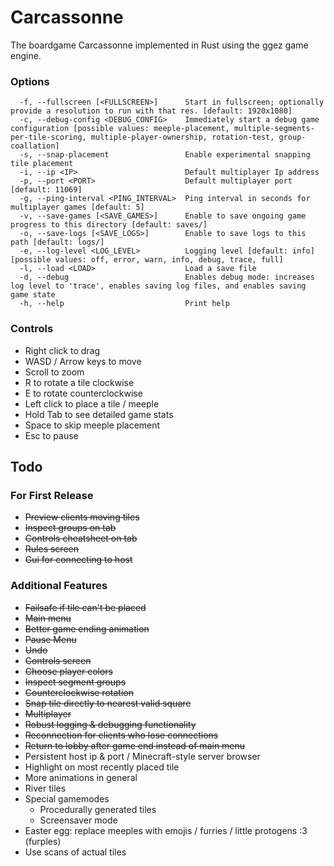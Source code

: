 # Carcassonne

The boardgame Carcassonne implemented in Rust using the ggez game engine.

### Options

```
  -f, --fullscreen [<FULLSCREEN>]      Start in fullscreen; optionally provide a resolution to run with that res. [default: 1920x1080]
  -c, --debug-config <DEBUG_CONFIG>    Immediately start a debug game configuration [possible values: meeple-placement, multiple-segments-per-tile-scoring, multiple-player-ownership, rotation-test, group-coallation]
  -s, --snap-placement                 Enable experimental snapping tile placement
  -i, --ip <IP>                        Default multiplayer Ip address
  -p, --port <PORT>                    Default multiplayer port [default: 11069]  
  -g, --ping-interval <PING_INTERVAL>  Ping interval in seconds for multiplayer games [default: 5]
  -v, --save-games [<SAVE_GAMES>]      Enable to save ongoing game progress to this directory [default: saves/]
  -o, --save-logs [<SAVE_LOGS>]        Enable to save logs to this path [default: logs/]
  -e, --log-level <LOG_LEVEL>          Logging level [default: info] [possible values: off, error, warn, info, debug, trace, full]
  -l, --load <LOAD>                    Load a save file
  -d, --debug                          Enables debug mode: increases log level to 'trace', enables saving log files, and enables saving game state
  -h, --help                           Print help
```

### Controls

* Right click to drag
* WASD / Arrow keys to move
* Scroll to zoom
* R to rotate a tile clockwise
* E to rotate counterclockwise
* Left click to place a tile / meeple
* Hold Tab to see detailed game stats
* Space to skip meeple placement
* Esc to pause

## Todo

### For First Release

* ~~Preview clients moving tiles~~
* ~~Inspect groups on tab~~
* ~~Controls cheatsheet on tab~~
* ~~Rules screen~~
* ~~Gui for connecting to host~~

### Additional Features

* ~~Failsafe if tile can't be placed~~
* ~~Main menu~~
* ~~Better game ending animation~~
* ~~Pause Menu~~
* ~~Undo~~
* ~~Controls screen~~
* ~~Choose player colors~~
* ~~Inspect segment groups~~
* ~~Counterclockwise rotation~~
* ~~Snap tile directly to nearest valid square~~
* ~~Multiplayer~~
* ~~Robust logging & debugging functionality~~
* ~~Reconnection for clients who lose connections~~
* ~~Return to lobby after game end instead of main menu~~
* Persistent host ip & port / Minecraft-style server browser
* Highlight on most recently placed tile
* More animations in general
* River tiles
* Special gamemodes
  * Procedurally generated tiles
  * Screensaver mode
* Easter egg: replace meeples with emojis / furries / little protogens :3 (furples)
* Use scans of actual tiles
